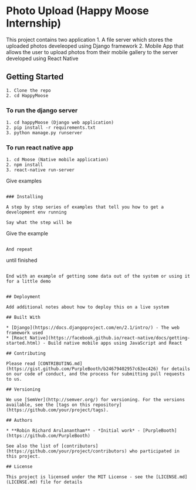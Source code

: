 # Photo Upload (Happy Moose Internship)

This project contains two application
    1. A file server which stores the uploaded photos develeoped using Django framework
    2. Mobile App that allows the user to upload photos from their mobile gallery to the server developed using React Native

## Getting Started


```
1. Clone the repo
2. cd HappyMoose
```
### To run the django server
```
1. cd happyMoose (Django web application)
2. pip install -r requirements.txt
3. python manage.py runserver
```
### To run react native app
```
1. cd Moose (Native mobile application)
2. npm install
3. react-native run-server
```
Give examples
```

### Installing

A step by step series of examples that tell you how to get a development env running

Say what the step will be

```
Give the example
```

And repeat

```
until finished
```

End with an example of getting some data out of the system or using it for a little demo


## Deployment

Add additional notes about how to deploy this on a live system

## Built With

* [Django](https://docs.djangoproject.com/en/2.1/intro/) - The web framework used
* [React Native](https://facebook.github.io/react-native/docs/getting-started.html) - Build native mobile apps using JavaScript and React

## Contributing

Please read [CONTRIBUTING.md](https://gist.github.com/PurpleBooth/b24679402957c63ec426) for details on our code of conduct, and the process for submitting pull requests to us.

## Versioning

We use [SemVer](http://semver.org/) for versioning. For the versions available, see the [tags on this repository](https://github.com/your/project/tags). 

## Authors

* **Robin Richard Arulanantham** - *Initial work* - [PurpleBooth](https://github.com/PurpleBooth)

See also the list of [contributors](https://github.com/your/project/contributors) who participated in this project.

## License

This project is licensed under the MIT License - see the [LICENSE.md](LICENSE.md) file for details


